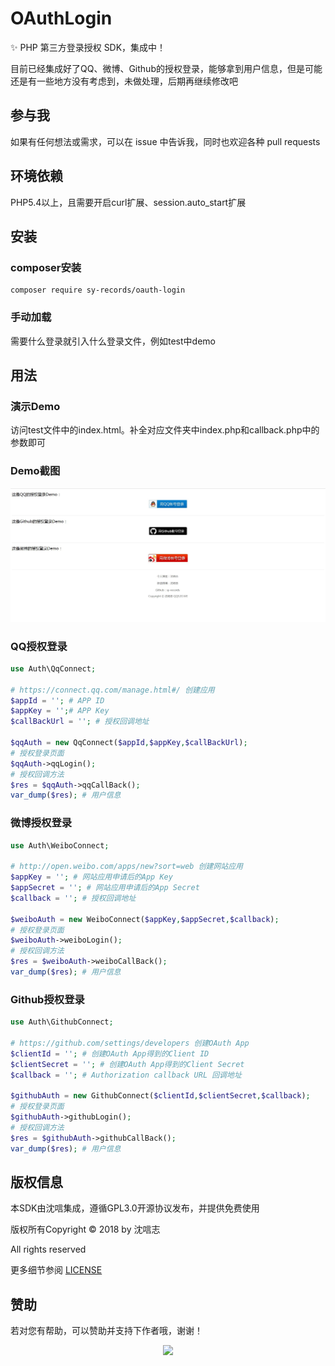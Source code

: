 # OAuthLogin

:sparkles: PHP 第三方登录授权 SDK，集成中！   

目前已经集成好了QQ、微博、Github的授权登录，能够拿到用户信息，但是可能还是有一些地方没有考虑到，未做处理，后期再继续修改吧   

## 参与我

如果有任何想法或需求，可以在 issue 中告诉我，同时也欢迎各种 pull requests

## 环境依赖

PHP5.4以上，且需要开启curl扩展、session.auto_start扩展

## 安装

### composer安装

```
composer require sy-records/oauth-login
```

### 手动加载

需要什么登录就引入什么登录文件，例如test中demo

## 用法

### 演示Demo

访问test文件中的index.html。补全对应文件夹中index.php和callback.php中的参数即可

### Demo截图

<p align="center">
    <img src="./test/images/demo.jpg" >
</p>

### QQ授权登录

```php
use Auth\QqConnect;

# https://connect.qq.com/manage.html#/ 创建应用
$appId = ''; # APP ID
$appKey = '';# APP Key
$callBackUrl = ''; # 授权回调地址

$qqAuth = new QqConnect($appId,$appKey,$callBackUrl);
# 授权登录页面
$qqAuth->qqLogin();
# 授权回调方法
$res = $qqAuth->qqCallBack();
var_dump($res); # 用户信息
```

### 微博授权登录

```php
use Auth\WeiboConnect;

# http://open.weibo.com/apps/new?sort=web 创建网站应用
$appKey = ''; # 网站应用申请后的App Key
$appSecret = ''; # 网站应用申请后的App Secret
$callback = ''; # 授权回调地址

$weiboAuth = new WeiboConnect($appKey,$appSecret,$callback);
# 授权登录页面
$weiboAuth->weiboLogin();
# 授权回调方法
$res = $weiboAuth->weiboCallBack();
var_dump($res); # 用户信息
```

### Github授权登录

```php
use Auth\GithubConnect;

# https://github.com/settings/developers 创建OAuth App
$clientId = ''; # 创建OAuth App得到的Client ID
$clientSecret = ''; # 创建OAuth App得到的Client Secret
$callback = ''; # Authorization callback URL 回调地址

$githubAuth = new GithubConnect($clientId,$clientSecret,$callback);
# 授权登录页面
$githubAuth->githubLogin();
# 授权回调方法
$res = $githubAuth->githubCallBack();
var_dump($res); # 用户信息
```

## 版权信息

本SDK由沈唁集成，遵循GPL3.0开源协议发布，并提供免费使用   

版权所有Copyright © 2018 by 沈唁志   

All rights reserved   

更多细节参阅 [LICENSE](https://github.com/sy-records/OAuthLogin/blob/master/LICENSE) 

## 赞助

若对您有帮助，可以赞助并支持下作者哦，谢谢！   

<p align="center">
    <img src="http://wx3.sinaimg.cn/mw690/0060lm7Tly1fsv8nvbc0qj30m80hq425.jpg" >
</p>